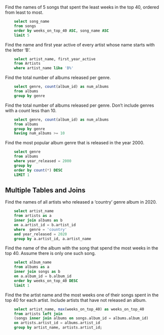 Find the names of 5 songs that spent the least weeks in the top 40, ordered from least to most. 

```sql 
    select song_name 
    from songs 
    order by weeks_on_top_40 ASC, song_name ASC
    limit 5
```

Find the name and first year active of every artist whose name starts with the letter ‘B’. 

```sql 
    select artist_name, first_year_active 
    from Artists 
    where artist_name like 'B%' 
```

Find the total number of albums released per genre. 

```sql 
    select genre, count(album_id) as num_albums 
    from albums
    group by genre
```

Find the total number of albums released per genre.  Don’t include genres with a count less than 10.

``` sql 
    select genre, count(album_id) as num_albums 
    from albums 
    group by genre 
    having num_albums >= 10
```

Find the most popular album genre that is released in the year 2000. 

```sql 
    select genre 
    from albums 
    where year_released = 2000
    group by  
    order by count(*) DESC 
    LIMIT 1 
```


## Multiple Tables and Joins

Find the names of all artists who released a ‘country’ genre album in 2020.

```sql 
    select artist_name 
    from artists as a 
    inner join albums as b 
    on a.artist_id = b.artist_id 
    where  genre = 'country'
    and year_released = 2020
    group by a.artist_id, a.artist_name
```

Find the name of the album with the song that spend the most weeks in the top 40.  Assume there is only one such song.

```sql 
    select album_name 
    from albums as a
    inner join songs as b 
    on a.album_id = b.album_id
    order by weeks_on_top_40 DESC 
    limit 1
```

Find the the artist name and the most weeks one of their songs spent in the top 40 for each artist. Include artists that have not released an album.

```sql 
    select artist_name, max(weeks_on_top_40) as weeks_on_top_40 
    from artists left join  
    (songs inner join albums on songs.album_id = albums.album_id) 
    on artists.artist_id = albums.artist_id
    group by artist_name, artists.artist_id;
```
